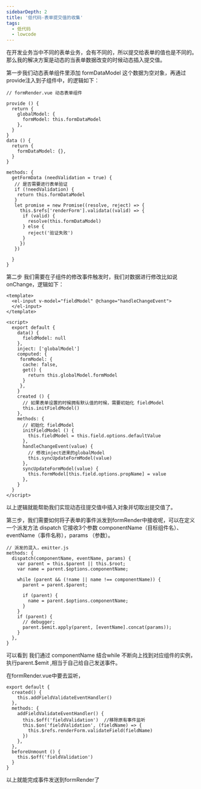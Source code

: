 ```yaml
---
sidebarDepth: 2
title: '低代码-表单提交值的收集'
tags: 
  - 低代码
  - lowcode
---
```


在开发业务当中不同的表单业务，会有不同的，所以提交给表单的值也是不同的。那么我的解决方案是动态的当表单数据改变的时候动态插入提交值。

第一步我们动态表单组件里添加 formDataModel 这个数据为空对象，再通过provide注入到子组件中，的逻辑如下：
```
// formRender.vue 动态表单组件

provide () {
  return {
    globalModel: {
      formModel: this.formDataModel
    },
  }
}
data () {
  return {
    formDataModel: {},
  }
}

methods: {
  getFormData (needValidation = true) {
   // 是否需要进行表单验证
   if (!needValidation) {
    return this.formDataModel
   }
   let promise = new Promise((resolve, reject) => {
     this.$refs['renderForm'].validata((valid) => {
      if (valid) {
        resolve(this.formDataModel)
      } else {
        reject('验证失败')
      }
     })
   })
   
  }
}
```

第二步 我们需要在子组件的修改事件触发时，我们对数据进行修改比如说 onChange，逻辑如下：

```
<template>
  <el-input v-model="fieldModel" @change="handleChangeEvent">
  </el-input>
</template>

<script>
  export default {
    data() {
      fieldModel: null
    },
    inject: ['globalModel']
    computed: {
     formModel: {
      cache: false,
      get() {
        return this.globalModel.formModel
      }
     },
    }
    created () {
      // 如果表单设置的时候拥有默认值的时候，需要初始化 fieldModel
      this.initFieldModel()
    },
    methods: {
      // 初始化 fieldModel
      initFieldModel () {
        this.fieldModel = this.field.options.defaultValue
      },
      handleChangeEvent(value) { 
        // 修改inject进来的globalModel
        this.syncUpdateFormModel(value)
      },
      syncUpdateFormModel(value) {
        this.formModel[this.field.options.propName] = value
      },
    }
  }
</script>
```
以上逻辑就能帮助我们实现动态往提交值中插入对象并切取出提交值了。

第三步，我们需要如何将子表单的事件派发到formRender中接收呢，可以在定义一个派发方法 dispatch 它接收3个参数 componentName（目标组件名）、eventName（事件名称），params （参数）。

```
// 派发的混入，emitter.js
methods: {
  dispatch(componentName, eventName, params) {
    var parent = this.$parent || this.$root;
    var name = parent.$options.componentName;

    while (parent && (!name || name !== componentName)) {
      parent = parent.$parent;

      if (parent) {
        name = parent.$options.componentName;
      }
    }
    if (parent) {
      // debugger;
      parent.$emit.apply(parent, [eventName].concat(params));
    }
  },
}
```
可以看到 我们通过 componentName 结合while 不断向上找到对应组件的实例，执行parent.$emit ,相当于自己给自己发送事件。

在formRender.vue中要去监听，

```
export default {
  created() {
    this.addFieldValidateEventHandler()
  },
  methods: {
    addFieldValidateEventHandler() {
      this.$off('fieldValidation')  //移除原有事件监听
      this.$on('fieldValidation', (fieldName) => {
        this.$refs.renderForm.validateField(fieldName)
      })
    },
  },
  beforeUnmount () {
    this.$off('fieldValidation') 
  }
}
```
以上就能完成事件发送到formRender了



